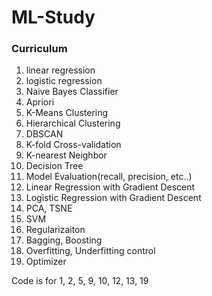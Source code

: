 # ML-Study

### Curriculum

1. linear regression						
2. logistic regression						
3. Naive Bayes Classifier
4. Apriori
5. K-Means Clustering						
6. Hierarchical Clustering
7. DBSCAN			
8. K-fold Cross-validation					
9. K-nearest Neighbor						
10. Decision Tree							
11. Model Evaluation(recall, precision, etc..)	
12. Linear Regression with Gradient Descent		
13. Logistic Regression with Gradient Descent	
14. PCA, TSNE
15. SVM
16. Regularizaiton							
17. Bagging, Boosting
18. Overfitting, Underfitting control			
19. Optimizer								

Code is for 1, 2, 5, 9, 10, 12, 13, 19